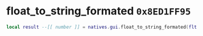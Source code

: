 # float_to_string_formated `0x8ED1FF95`

```lua
local result --[[ number ]] = natives.gui.float_to_string_formated(flt --[[ number ]], unk3 --[[ number ]], precision --[[ number ]])
```